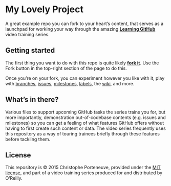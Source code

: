 My Lovely Project
=================

A great example repo you can fork to your heart’s content, that serves as a launchpad for working your way through the amazing **[Learning GitHub](http://shop.oreilly.com/category/videos/programming.do)** video training series.

## Getting started

The first thing you want to do with this repo is quite likely [**fork it**](https://help.github.com/articles/fork-a-repo/).  Use the Fork button in the top-right section of the page to do this.

Once you’re on your fork, you can experiment however you like with it, play with 
[branches](https://help.github.com/articles/creating-and-deleting-branches-within-your-repository/), 
[issues](https://help.github.com/articles/about-issues/), 
[milestones](https://help.github.com/articles/associating-milestones-with-issues-and-pull-requests/), 
[labels](https://help.github.com/articles/applying-labels-to-issues-and-pull-requests/), the 
[wiki](https://help.github.com/articles/about-github-wikis/), and more.

## What’s in there?

Various files to support upcoming GitHub tasks the series trains you for, but more importantly, demonstration out-of-codebase contents (e.g. issues and milestones) so you can get a feeling of what features GitHub offers without having to first create such content or data.  The video series frequently uses this repository as a way of touring trainees briefly through these features before tackling them.

## License

This repository is © 2015 Christophe Porteneuve, provided under the [MIT license](LICENSE), and part of a video training series produced for and distributed by O’Reilly.
